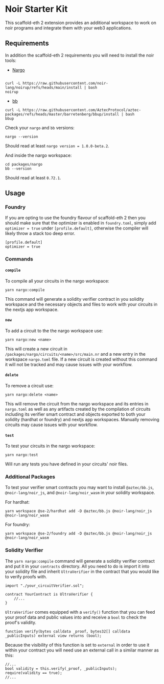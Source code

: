 # Noir Starter Kit

This scaffold-eth 2 extension provides an additional workspace to work on noir programs and integrate them with your web3 applications.

## Requirements

In addition the scaffold-eth 2 requirements you will need to install the noir tools:

- [Nargo](https://noir-lang.org/docs/getting_started/quick_start#installation)
```

curl -L https://raw.githubusercontent.com/noir-lang/noirup/refs/heads/main/install | bash
noirup
```

- [bb](https://noir-lang.org/docs/getting_started/quick_start#proving-backend)

```
curl -L https://raw.githubusercontent.com/AztecProtocol/aztec-packages/refs/heads/master/barretenberg/bbup/install | bash
bbup
```

Check your `nargo` and `bb` versions:

```
nargo --version
```

Should read at least `nargo version = 1.0.0-beta.2`.

And inside the nargo workspace:

```
cd packages/nargo
bb --version
```

Should read at least `0.72.1`.

## Usage

### Foundry

If you are opting to use the foundry flavour of scaffold-eth 2 then you should make sure that the optimizer is enabled in `foundry.toml`, simply add `optimizer = true` under `[profile.default]`, otherwise the compiler will likely throw a stack too deep error.

```
[profile.default]
optimizer = true
```

### Commands

#### `compile`

To compile all your circuits in the nargo workspace:

```
yarn nargo:compile
```

This command will generate a solidity verifier contract in you solidity workspace and the necessary objects and files to work with your circuits in the nextjs app workspace.

#### `new`

To add a circuit to the the nargo workspace use:

```
yarn nargo:new <name>
```

This will create a new circuit in `/packages/nargo/circuits/<name>/src/main.nr` and a new entry in the workspace `nargo.toml` file. If a new circuit is created without this command it will not be tracked and may cause issues with your workflow. 

#### `delete`

To remove a circuit use:

```
yarn nargo:delete <name>
```

This will remove the circuit from the nargo workspace and its entries in `nargo.toml` as well as any artifacts created by the compilation of circuits including its verifier smart contract and objects exported to both your solidity (hardhat or foundry) and nextjs app workspaces. Manually removing circuits may cause issues with your workflow.

#### `test`

To test your circuits in the nargo workspace:

```
yarn nargo:test
```

Will run any tests you have defined in your circuits' noir files.

### Additional Packages

To test your verifier smart contracts you may want to install `@aztec/bb.js`, `@noir-lang/noir_js`, and `@noir-lang/noir_wasm` in your solidity workspace.

For hardhat:
```
yarn workspace @se-2/hardhat add -D @aztec/bb.js @noir-lang/noir_js @noir-lang/noir_wasm
```

For foundry:
```
yarn workspace @se-2/foundry add -D @aztec/bb.js @noir-lang/noir_js @noir-lang/noir_wasm
```

### Solidity Verifier

The `yarn nargo:compile` command will generate a solidity verifier contract and put it in your `contracts` directory. All you need to do is import it into your solidity file and inherit `UltraVerifier` in the contract that you would like to verify proofs with.

```
import "./your_circuitVerifier.sol";

contract YourContract is UltraVerifier {
    //...
}
```

`UltraVerifier` comes equipped with a `verify()` function that you can feed your proof data and public values into and receive a `bool` to check the proof's validity.

```
function verify(bytes calldata _proof, bytes32[] calldata _publicInputs) external view returns (bool);
```

Because the visibility of this function is set to `external` in order to use it within your contract you will need use an external call in a similar manner as this:

```
//...
bool validity = this.verify(_proof, _publicInputs);
require(validity == true);
//...
```